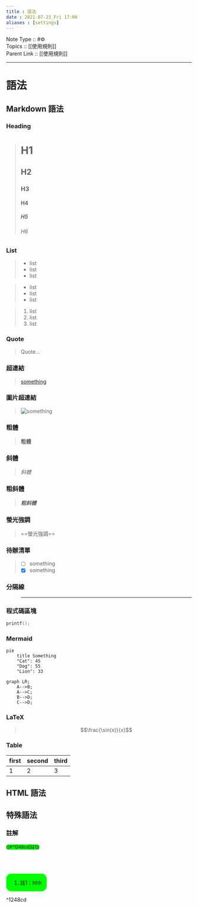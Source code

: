 ```yaml
---
title : 語法
date : 2021-07-23_Fri 17:06
aliases : [settings]
---
```

Note Type :: #⚙️ <br>
Topics :: [[使用規則]]<br>
Parent Link :: [[使用規則]]<br>

---
# 語法

## Markdown 語法
### Heading
> # H1
> ## H2
> ### H3
> #### H4
> ##### H5
> ###### H6

### List
> - list
> - list
> - list

> + list
> + list
> + list

> 1. list
> 2. list
> 3. list

### Quote
> Quote...

### 超連結
> [something]("https://someurl")

### 圖片超連結
> ![something]("https://someurl")

### 粗體
> **粗體**

### 斜體
> *斜體*

### 粗斜體
> ***粗斜體***

### 螢光強調
> ==螢光強調==

### 待辦清單
> - [ ] something
> - [x] something

### 分隔線
> ---

### 程式碼區塊
```c++
printf();
```

### Mermaid
```mermaid
pie
	title Something
	"Cat": 45
	"Dog": 55
	"Lion": 33
```

```mermaid
graph LR;
    A-->B;
    A-->C;
    B-->D;
    C-->D;
```

### LaTeX
> $$\frac{\sin(x)}{x}$$

### Table
| first | second | third |
| ----- | ------ | ----- |
| 1     | 2      | 3     | 

## HTML 語法

## 特殊語法
### 註解
<sup style="background-color: #00FF00;border-radius: 1em;">[[#^1248cd|註1]]</sup>

<br>
<br>
<br>

<aside style="background-color: #00FF00;border-radius: 1em;display: inline-block;padding: 0em 1em 0em 1em;">
  <ol>
    <li>註1：hhh</li>
  </ol>
</aside>

^1248cd